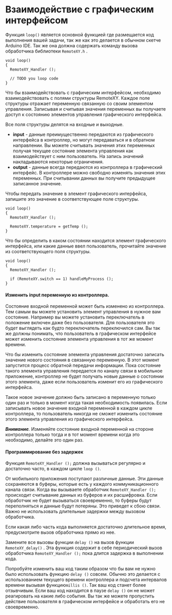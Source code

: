 # Взаимодействие с графическим интерфейсом

Функция `loop()` является основной функцией где размещается код выполнения вашей задачи, так же как это делается в обычном скетче Arduino IDE. Так же она должна содержать команду вызова обработчика библиотеки `RemoteXY.h` . 

```
void loop() 
{ 
  RemoteXY_Handler ();

  // TODO you loop code
}
```

Что бы взаимодействовать с графическим интерфейсом, необходимо взаимодействовать с полями структуры RemoteXY. Каждое поле структуры отражает переменную связанную со своим элементом управления. Записывая и считывая значения переменных вы получаете доступ к состоянию элементов управления графического интерфейса.

Все поля структуры делятся на входные и выходные. 

- **input** - данные преимущественно передаются из графического интерфейса в контроллер, но могут передаваться и в обратном направлении. Вы можете считывать значения этих переменных получая текущее состояние элемента управления как взаимодействует с ним пользователь. На запись значений накладываются некоторые ограничения.
- **output** - данные всегда передаются из контроллера в графический интерфейс. В контроллере можно свободно изменять значения этих переменных. При считывании данных вы получите предыдущее записанное значение.

Чтобы передать значение в элемент графического интерфейса, запишите это значение в соответствующее поле структуры.

```
void loop() 
{ 
  RemoteXY_Handler ();

  RemoteXY.temperature = getTemp ();
}
```

Что бы определить в каком состоянии находится элемент графического интерфейса, или какие данные ввел пользователь, прочитайте значение из соответствующего поля структуры.

```
void loop() 
{ 
  RemoteXY_Handler ();

  if (RemoteXY.switch == 1) handleMyProcess ();
}
```

#### Изменить input переменную из контроллера.

Состояние входной переменной может быть изменено из контроллера. Тем самым вы можете установить элемент управления в нужное вам состояние. Например вы можете установить переключатель в положение включен даже без пользователя. Для пользователя это будет выглядеть как будто переключатель переключился сам. Вы так же должны понимать, что пользователь в графическом интерфейсе может изменить состояние элемента управления в тот же момент времени. 

Что бы изменить состояние элемента управления достаточно записать значение нового состояния в связанную переменную. В этот момент запустится процесс обратной передачи информации. Пока состояние такого элемента управления передается по каналу связи в мобильное приложение, контроллер не будет получать новые данные о состоянии этого элемента, даже если пользователь изменит его из графического интерфейса. 

Такое новое значение должно быть записано в переменную только один раз и только в момент когда такая необходимость появилась. Если записывать новое значение входной переменной в каждом цикле контроллера, то пользователь никогда не сможет изменить состояние этого элемента управления из графического интерфейса. 

***Внимание**.* Изменяйте состояние входной переменной на стороне контроллера только тогда и в тот момент времени когда это необходимо, делайте это один раз.

#### Программирование без задержек

Функция `RemoteXY_Handler ();` должна вызываться регулярно и достаточно часто, в каждом цикле `loop ()`. 

От мобильного приложения поступают различные данные. Эти данные сохраняются в буферы, которые есть у каждого коммуникационного канала связи. Когда вы вызываете обработчик `RemoteXY_Handler ();` происходит считывание данных из буферов и их расшифровка. Если обработчик не будет вызываться своевременно, то буферы будут переполняться и данные будут потеряны. Это приведет к сбою связи. Важно не использовать длительные задержки между вызовом обработчика. 

Если какая либо часть кода выполняется достаточно длительное время, предусмотрите вызов обработчика прямо из нее.

Замените все вызовы функции `delay ()` на вызов функции `RemoteXY_delay()` . Эта функция содержит в себе периодический вызов обработчика  `RemoteXY_Handler ();` пока длится задержка в выполнении кода.

Попробуйте изменить ваш код таким образом что бы вам не нужно было использовать функцию  `delay ()` совсем. Обычно это делается с использованием текущего времени контроллера и подсчета интервалов времени вызывая функцию`millis ()`. Так ваш код станет более отзывчивым. Если ваш код находится в паузе `delay ()` он не может реагировать на какие либо события. Вы так же можете пропустить действие пользователя в графическом интерфейсе и обработать его не своевременно.

